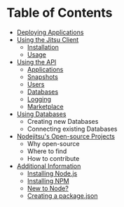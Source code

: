 
# Table of Contents

- [Deploying Applications](#Deploying_Applications)
- [Using the Jitsu Client](#Using_The_Jitsu_Client)
    - [Installation](#Installation)
    - [Usage](#Usage)
- [Using the API](nodejitsu/handbook/API.md#Using_The_API)
    - [Applications](nodejitsu/handbook/API.md#Applications)
    - [Snapshots](nodejitsu/handbook/API.md#Snapshots)
    - [Users](nodejitsu/handbook/API.md#Users)
    - [Databases](nodejitsu/handbook/API.md#Databases)
    - [Logging](nodejitsu/handbook/API.md#Logging)
    - [Marketplace](nodejitsu/handbook/API.md#Marketplace)
- [Using Databases](nodejitsu/handbook/API.md#Using_Databases)
    - Creating new Databases
    - Connecting existing Databases
- [Nodejitsu's Open-source Projects](#Open_source_Projects)
    - Why open-source
    - Where to find
    - How to contribute
- [Additional Information](#Additional_Information)
    - [Installing Node.js](#Installing_Node)
    - [Installing NPM](#Installing_npm)
    - [New to Node?](#New_to_Node)
    - [Creating a package.json](#Package_Json)

